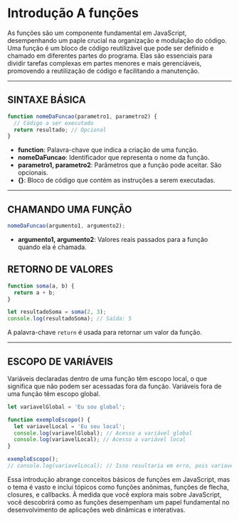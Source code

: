 # Introdução A funções

As funções são um componente fundamental em JavaScript, desempenhando um paple crucial na organização e modulação do código. Uma função é um bloco de código reutilizável que pode ser definido e chamado em diferentes partes do programa. Elas são essenciais para dividir tarefas complexas em partes menores e mais gerenciáveis, promovendo a reutilização de código e facilitando a manutenção.

---

## SINTAXE BÁSICA

```js
function nomeDaFuncao(parametro1, parametro2) {
  // Código a ser executado
  return resultado; // Opcional
}
```

- **function**: Palavra-chave que indica a criação de uma função.
- **nomeDaFuncao**: Identificador que representa o nome da função.
- **parametro1, parametro2**: Parâmetros que a função pode aceitar. São opcionais.
- **{}**: Bloco de código que contém as instruções a serem executadas.

---

## CHAMANDO UMA FUNÇÃO

```js
nomeDaFuncao(argumento1, argumento2);
```

- **argumento1, argumento2**: Valores reais passados para a função quando ela é chamada.

## RETORNO DE VALORES

```js
function soma(a, b) {
  return a + b;
}

let resultadoSoma = soma(2, 3);
console.log(resultadoSoma); // Saída: 5
```

A palavra-chave `return` é usada para retornar um valor da função.

---

## ESCOPO DE VARIÁVEIS

Variáveis declaradas dentro de uma função têm escopo local, o que significa que não podem ser acessadas fora da função. Variáveis fora de uma função têm escopo global.

```js
let variavelGlobal = 'Eu sou global';

function exemploEscopo() {
  let variavelLocal = 'Eu sou local';
  console.log(variavelGlobal); // Acesso a variável global
  console.log(variavelLocal); // Acesso a variável local
}

exemploEscopo();
// console.log(variavelLocal); // Isso resultaria em erro, pois variavelLocal é local à função
```

Essa introdução abrange conceitos básicos de funções em JavaScript, mas o tema é vasto e inclui tópicos como funções anônimas, funções de flecha, closures, e callbacks. À medida que você explora mais sobre JavaScript, você descobrirá como as funções desempenham um papel fundamental no desenvolvimento de aplicações web dinâmicas e interativas.
